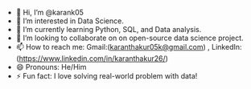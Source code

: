 - 👋 Hi, I’m @karank05
- 👀 I’m interested in Data Science.
- 🌱 I’m currently learning Python, SQL, and Data analysis. 
- 💞️ I’m looking to collaborate on on open-source data science project.
- 📫 How to reach me: Gmail:(karanthakur05k@gmail.com) , LinkedIn:(https://www.linkedin.com/in/karanthakur26/)
- 😄 Pronouns: He/Him
- ⚡ Fun fact: I love solving real-world problem with data!

<!---
karank05/karank05 is a ✨ special ✨ repository because its `README.md` (this file) appears on your GitHub profile.
You can click the Preview link to take a look at your changes.
--->
